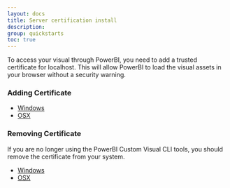```yaml
---
layout: docs
title: Server certification install
description: 
group: quickstarts
toc: true
---
```


To access your visual through PowerBI, you need to add a trusted certificate for localhost. This will allow PowerBI to load the visual assets in your browser without a security warning.

### Adding Certificate

* [Windows](../add-certificate-windows/)
* [OSX](../add-certificate-mac-os-x/)

### Removing Certificate

If you are no longer using the PowerBI Custom Visual CLI tools, you should remove the certificate from your system.

* [Windows](../remove-certificate-windows/)
* [OSX](../remove-certificate-mac-os-x/)
